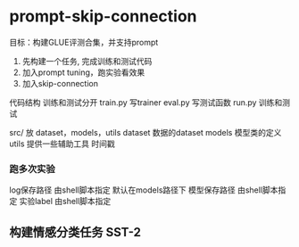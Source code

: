 # prompt-skip-connection
目标：构建GLUE评测合集，并支持prompt
1. 先构建一个任务, 完成训练和测试代码
2. 加入prompt tuning，跑实验看效果
3. 加入skip-connection

代码结构
训练和测试分开
train.py 写trainer
eval.py 写测试函数
run.py 训练和测试

src/ 放 dataset，models，utils
dataset 数据的dataset
models 模型类的定义
utils 提供一些辅助工具
    时间戳

### 跑多次实验
log保存路径 由shell脚本指定 默认在models路径下
模型保存路径 由shell脚本指定
实验label 由shell脚本指定


## 构建情感分类任务 SST-2
